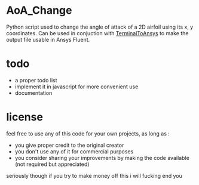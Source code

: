 # AoA_Change
Python script used to change the angle of attack of a 2D airfoil using its x, y coordinates. Can be used in conjuction with [TerminalToAnsys](https://gist.github.com/pmparitakis/ded9b204dacbd31ece57a31e3f2e2364) to make the output file usable in Ansys Fluent.

# todo

  - a proper todo list
  - implement it in javascript for more convenient use
  - documentation

# license

feel free to use any of this code for your own projects, as long as :
  - you give proper credit to the original creator
  - you don't use any of it for commercial purposes
  - you consider sharing your improvements by making the code available (not required but appreciated)

seriously though if you try to make money off this i will fucking end you
